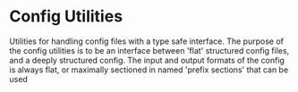 Config Utilities
================

Utilities for handling config files with a type safe interface. The purpose
of the config utilities is to be an interface between 'flat' structured
config files, and a deeply structured config. The input and output formats
of the config is always flat, or maximally sectioned in named 'prefix sections'
that can be used
